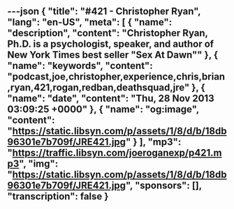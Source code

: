 ---json
{
  "title": "#421 - Christopher Ryan",
  "lang": "en-US",
  "meta": [
    {
      "name": "description",
      "content": "Christopher Ryan, Ph.D. is a psychologist, speaker, and author of New York Times best seller \"Sex At Dawn\""
    },
    {
      "name": "keywords",
      "content": "podcast,joe,christopher,experience,chris,brian,ryan,421,rogan,redban,deathsquad,jre"
    },
    {
      "name": "date",
      "content": "Thu, 28 Nov 2013 03:09:25 +0000"
    },
    {
      "name": "og:image",
      "content": "https://static.libsyn.com/p/assets/1/8/d/b/18db96301e7b709f/JRE421.jpg"
    }
  ],
  "mp3": "https://traffic.libsyn.com/joeroganexp/p421.mp3",
  "img": "https://static.libsyn.com/p/assets/1/8/d/b/18db96301e7b709f/JRE421.jpg",
  "sponsors": [],
  "transcription": false
}
---
<episode-header />

<timemark seconds="0" />

<transcribe-call-to-action />

<episode-footer />
